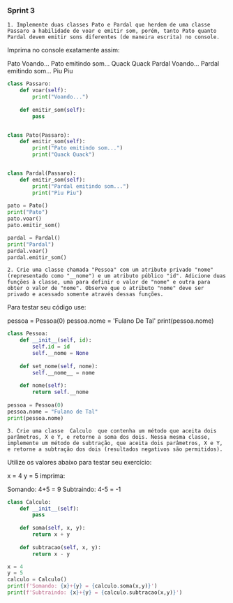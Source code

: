 ### Sprint 3

    1. Implemente duas classes Pato e Pardal que herdem de uma classe Passaro a habilidade de voar e emitir som, porém, tanto Pato quanto Pardal devem emitir sons diferentes (de maneira escrita) no console.

Imprima no console exatamente assim:

Pato
Voando...
Pato emitindo som...
Quack Quack
Pardal
Voando...
Pardal emitindo som...
Piu Piu
~~~python
class Passaro:
    def voar(self):
        print("Voando...")
    
    def emitir_som(self):
        pass


class Pato(Passaro):
    def emitir_som(self):
        print("Pato emitindo som...")
        print("Quack Quack")


class Pardal(Passaro):
    def emitir_som(self):
        print("Pardal emitindo som...")
        print("Piu Piu")
        
pato = Pato()
print("Pato")
pato.voar()
pato.emitir_som()

pardal = Pardal()
print("Pardal")
pardal.voar()
pardal.emitir_som()
~~~

    2. Crie uma classe chamada "Pessoa" com um atributo privado "nome" (representado como "__nome") e um atributo público "id". Adicione duas funções à classe, uma para definir o valor de "nome" e outra para obter o valor de "nome". Observe que o atributo "nome" deve ser privado e acessado somente através dessas funções.

Para testar seu código use:

pessoa = Pessoa(0) 
pessoa.nome = 'Fulano De Tal'
print(pessoa.nome)
~~~python
class Pessoa:
    def __init__(self, id):
        self.id = id
        self.__nome = None
        
    def set_nome(self, nome):
        self.__nome__ = nome
        
    def nome(self):
        return self.__nome
        
pessoa = Pessoa(0)
pessoa.nome = "Fulano de Tal"
print(pessoa.nome)
~~~

    3. Crie uma classe  Calculo  que contenha um método que aceita dois parâmetros, X e Y, e retorne a soma dos dois. Nessa mesma classe, implemente um método de subtração, que aceita dois parâmetros, X e Y, e retorne a subtração dos dois (resultados negativos são permitidos).

Utilize os valores abaixo para testar seu exercício:

x = 4 
y = 5
imprima:

Somando: 4+5 = 9
Subtraindo: 4-5 = -1
~~~python
class Calculo:
    def __init__(self):
        pass
    
    def soma(self, x, y):
        return x + y
        
    def subtracao(self, x, y):
        return x - y

x = 4
y = 5
calculo = Calculo()
print(f'Somando: {x}+{y} = {calculo.soma(x,y)}')
print(f'Subtraindo: {x}+{y} = {calculo.subtracao(x,y)}')
~~~
